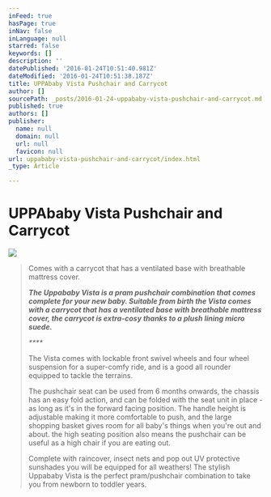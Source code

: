 ```yaml
---
inFeed: true
hasPage: true
inNav: false
inLanguage: null
starred: false
keywords: []
description: ''
datePublished: '2016-01-24T10:51:40.981Z'
dateModified: '2016-01-24T10:51:38.187Z'
title: UPPAbaby Vista Pushchair and Carrycot
author: []
sourcePath: _posts/2016-01-24-uppababy-vista-pushchair-and-carrycot.md
published: true
authors: []
publisher:
  name: null
  domain: null
  url: null
  favicon: null
url: uppababy-vista-pushchair-and-carrycot/index.html
_type: Article

---
```

# UPPAbaby Vista Pushchair and Carrycot
![](https://the-grid-user-content.s3-us-west-2.amazonaws.com/90b92713-5e99-4923-b71c-c0873d76498b.jpg)

> Comes with a carrycot that has a ventilated base with breathable mattress cover.
> 
> _**The Uppababy Vista is a pram pushchair combination that comes complete for your new baby. Suitable from birth the Vista comes with a carrycot that has a ventilated base with breathable mattress cover, the carrycot is extra-cosy thanks to a plush lining micro suede.**_
> 
> _****_
> 
> The Vista comes with lockable front swivel wheels and four wheel suspension for a super-comfy ride, and is a good all rounder equipped to tackle the terrains.
> 
> The pushchair seat can be used from 6 months onwards, the chassis has an easy fold action, and can be folded with the seat unit in place - as long as it's in the forward facing position. The handle height is adjustable making it more comfortable to push, and the large shopping basket gives room for all baby's things when you're out and about. the high seating position also means the pushchair can be useful as a high chair if you are eating out.
> 
> Complete with raincover, insect nets and pop out UV protective sunshades you will be equipped for all weathers! The stylish Uppababy Vista is the perfect pram/pushchair combination to take you from newborn to toddler years.